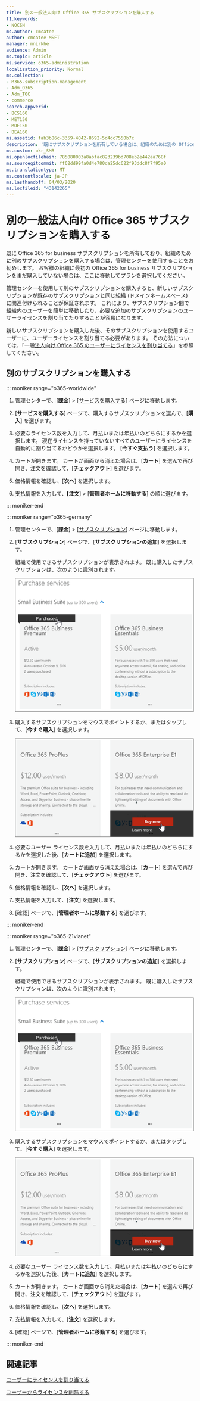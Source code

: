```yaml
---
title: 別の一般法人向け Office 365 サブスクリプションを購入する
f1.keywords:
- NOCSH
ms.author: cmcatee
author: cmcatee-MSFT
manager: mnirkhe
audience: Admin
ms.topic: article
ms.service: o365-administration
localization_priority: Normal
ms.collection:
- M365-subscription-management
- Adm_O365
- Adm_TOC
- commerce
search.appverid:
- BCS160
- MET150
- MOE150
- BEA160
ms.assetid: fab3b86c-3359-4042-8692-5d4dc7550b7c
description: '既にサブスクリプションを所有している場合に、組織のために別の Office 365 for business サブスクリプションを購入する方法について説明します。 '
ms.custom: okr_SMB
ms.openlocfilehash: 785080003a8abfac823239bd708eb2e442aa768f
ms.sourcegitcommit: ff62dd99fa0d4e780da25dc622f93ddc8f7f95a0
ms.translationtype: MT
ms.contentlocale: ja-JP
ms.lasthandoff: 04/03/2020
ms.locfileid: "43142265"
---
```

# <a name="buy-another-office-365-for-business-subscription"></a>別の一般法人向け Office 365 サブスクリプションを購入する

既に Office 365 for business サブスクリプションを所有しており、組織のために別のサブスクリプションを購入する場合は、管理センターを使用することをお勧めします。 お客様の組織に最初の Office 365 for business サブスクリプションをまだ購入していない場合は、[ここ](https://products.office.com/business/compare-office-365-for-business-plans)に移動してプランを選択してください。
  
管理センターを使用して別のサブスクリプションを購入すると、新しいサブスクリプションが既存のサブスクリプションと同じ組織 (ドメインネームスペース) に関連付けられることが保証されます。 これにより、サブスクリプション間で組織内のユーザーを簡単に移動したり、必要な追加のサブスクリプションのユーザーライセンスを割り当てたりすることが容易になります。
  
新しいサブスクリプションを購入した後、そのサブスクリプションを使用するユーザーに、ユーザーライセンスを割り当てる必要があります。 その方法については、「一般[法人向け Office 365 のユーザーにライセンスを割り当てる](../admin/manage/assign-licenses-to-users.md)」を参照してください。
  
## <a name="buy-another-subscription"></a>別のサブスクリプションを購入する

::: moniker range="o365-worldwide"

1. 管理センターで、[**課金**] \> [<a href="https://go.microsoft.com/fwlink/p/?linkid=868433" target="_blank">サービスを購入する</a>] ページに移動します。

2. [**サービスを購入する**] ページで、購入するサブスクリプションを選んで、[**購入**] を選びます。

3. 必要なライセンス数を入力して、月払いまたは年払いのどちらにするかを選択します。 現在ライセンスを持っていないすべてのユーザーにライセンスを自動的に割り当てるかどうかを選択します。 [**今すぐ支払う**] を選択します。

4. カートが開きます。 カートが画面から消えた場合は、[**カート**] を選んで再び開き、注文を確認して、[**チェックアウト**] を選びます。

5. 価格情報を確認し、[**次へ**] を選択します。

6. 支払情報を入力して、**[注文**] \> [**管理者ホームに移動する**] の順に選びます。

::: moniker-end

::: moniker range="o365-germany"

1. 管理センターで、[**課金**] \> [<a href="https://go.microsoft.com/fwlink/p/?linkid=847745" target="_blank">サブスクリプション</a>] ページに移動します。

2. [**サブスクリプション**] ページで、[**サブスクリプションの追加**] を選択します。

    組織で使用できるサブスクリプションが表示されます。 既に購入したサブスクリプションは、次のように識別されます。

    ![この組織に対してサブスクリプションが既に購入されたことを示す見出し。](../media/9e18d31a-24a5-4c64-a71c-fafd4a4feb28.png)
  
3. 購入するサブスクリプションをマウスでポイントするか、またはタップして、[**今すぐ購入**] を選択します。

    ![Microsoft 365 管理センターの [サービスを購入する] ページで、[今すぐ購入] リンクをオンにします。](../media/f344c0a8-c58f-461d-b8e9-cddbb18f8ee8.png)
  
4. 必要なユーザー ライセンス数を入力して、月払いまたは年払いのどちらにするかを選択した後、[**カートに追加**] を選択します。

5. カートが開きます。 カートが画面から消えた場合は、[**カート**] を選んで再び開き、注文を確認して、[**チェックアウト**] を選びます。

6. 価格情報を確認し、[**次へ**] を選択します。

7. 支払情報を入力して、[**注文**] を選択します。

8. [確認] ページで、[**管理者ホームに移動する**] を選びます。

::: moniker-end

::: moniker range="o365-21vianet"

1. 管理センターで、[**課金**] \> [<a href="https://go.microsoft.com/fwlink/p/?linkid=850626" target="_blank">サブスクリプション</a>] ページに移動します。

2. [**サブスクリプション**] ページで、[**サブスクリプションの追加**] を選択します。

    組織で使用できるサブスクリプションが表示されます。 既に購入したサブスクリプションは、次のように識別されます。

    ![この組織に対してサブスクリプションが既に購入されたことを示す見出し。](../media/9e18d31a-24a5-4c64-a71c-fafd4a4feb28.png)
  
3. 購入するサブスクリプションをマウスでポイントするか、またはタップして、[**今すぐ購入**] を選択します。

    ![Microsoft 365 管理センターの [サービスを購入する] ページで、[今すぐ購入] リンクをオンにします。](../media/f344c0a8-c58f-461d-b8e9-cddbb18f8ee8.png)
  
4. 必要なユーザー ライセンス数を入力して、月払いまたは年払いのどちらにするかを選択した後、[**カートに追加**] を選択します。

5. カートが開きます。 カートが画面から消えた場合は、[**カート**] を選んで再び開き、注文を確認して、[**チェックアウト**] を選びます。

6. 価格情報を確認し、[**次へ**] を選択します。

7. 支払情報を入力して、[**注文**] を選択します。

8. [確認] ページで、[**管理者ホームに移動する**] を選びます。

::: moniker-end

## <a name="related-articles"></a>関連記事

[ユーザーにライセンスを割り当てる](../admin/manage/assign-licenses-to-users.md)
  
[ユーザーからライセンスを削除する](../admin/manage/remove-licenses-from-users.md)
